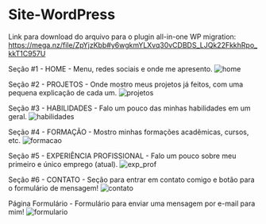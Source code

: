 # Site-WordPress

Link para download do arquivo para o plugin all-in-one WP migration: https://mega.nz/file/ZpYjzKbb#y6wgkmYLXvq30vCDBDS_LJQk22FkkhRpo_kkT1C957U


Seção #1 - HOME - Menu, redes sociais e onde me apresento.
![home](https://user-images.githubusercontent.com/89871141/146696589-58b0b17b-6175-4c63-ad96-216e2d9c0677.png)

Seção #2 - PROJETOS - Onde mostro meus projetos já feitos, com uma pequena explicação de cada um.
![projetos](https://user-images.githubusercontent.com/89871141/144515526-da2401b8-6fa4-453c-b2a3-8e7f6ffae0ab.png)

Seção #3 - HABILIDADES - Falo um pouco das minhas habilidades em um geral.
![habilidades](https://user-images.githubusercontent.com/89871141/144515590-90e73ea3-d7ab-42c7-aa8e-bfd6559b7b0d.png)

Seção #4 - FORMAÇÃO - Mostro minhas formações acadêmicas, cursos, etc.
![formacao](https://user-images.githubusercontent.com/89871141/144515664-d8270139-e466-4c08-841a-20fbc9db2cae.png)

Seção #5 - EXPERIÊNCIA PROFISSIONAL - Falo um pouco sobre meu primeiro e único emprego (atual).
![exp_prof](https://user-images.githubusercontent.com/89871141/144515777-3ca29c7d-60cf-4d29-9adb-8d85509fd058.png)

Seção #6 - CONTATO - Seção para entrar em contato comigo e botão para o formulário de mensagem!
![contato](https://user-images.githubusercontent.com/89871141/145526903-314d65cc-76d8-42b4-9c4a-552e73db877c.png)

Página Formulário - Formulário para enviar uma mensagem por e-mail para mim!
![formulario](https://user-images.githubusercontent.com/89871141/145527066-7c9fd0ce-99fa-43b2-85b0-1ede9b1033f6.png)
